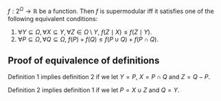 $f: 2^{\Omega} \to \mathbb{R}$ be a function.
Then $f$ is supermodular iff it satisfies one of the following equivalent conditions:

1.  $\forall Y \subseteq \Omega, \forall X \subseteq Y, \forall Z \in \Omega \setminus Y,$
    $f(Z \mid X) \le f(Z \mid Y)$.
2.  $\forall P \subseteq \Omega, \forall Q \subseteq \Omega,$
    $f(P) + f(Q) \le f(P \cup Q) + f(P \cap Q)$.

## Proof of equivalence of definitions

Definition 1 implies definition 2 if we let $Y = P$, $X = P \cap Q$ and $Z = Q - P$.

Definition 2 implies definition 1 if we let $P = X \cup Z$ and $Q = Y$.
